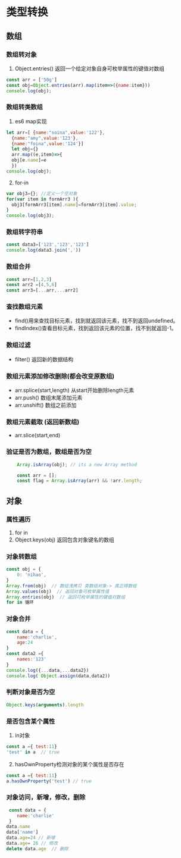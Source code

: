# 类型转换

## 数组

### 数组转对象

1. Object.entries() 返回一个给定对象自身可枚举属性的键值对数组
```javascript
const arr = ['50g']
const obj=Object.entries(arr).map(item=>({name:item}))
console.log(obj);
```
    
### 数组转类数组

1. es6 map实现
```javascript
let arr=[ {name:"soina",value:'122'},
  {name:"amy",value:'123'},
  {name:"foina",value:'124'}]
  let obj={}
  arr.map((e,item)=>{
  obj[e.name]=e
  })
console.log(obj);
```
2. for-in
```javascript
var obj3={}; //定义一个空对象
for(var item in formArr3 ){
  obj3[formArr3[item].name]=formArr3[item].value;
}
console.log(obj3);
```
### 数组转字符串

```javascript
const data3=['123','123','123']
console.log(data3.join(','))
```

### 数组合并

```javascript
const arr=[1,2,3]
const arr2 =[4,5,6]
const arr3=[...arr,...arr2]
```
### 查找数组元素

- find()用来查找目标元素，找到就返回该元素，找不到返回undefined。   
- findIndex()查看目标元素，找到返回该元素的位置，找不到就返回-1。

### 数组过滤

- filter() 返回新的数据结构

### 数组元素添加修改删除(都会改变原数组)

- arr.splice(start,length) 从start开始删除length元素
- arr.push() 数组末尾添加元素 
- arr.unshift() 数组之前添加 

### 数组元素截取 (返回新数组)

- arr.slice(start,end)

### 验证是否为数组，数组是否为空

```javascript
    Array.isArray(obj); // its a new Array method
```
```javascript
    const arr = [];
    const flag = Array.isArray(arr) && !arr.length;
``` 
    
    
## 对象


### 属性遍历

1. for in 
2. Object.keys(obj) 返回包含对象键名的数组

### 对象转数组
```javascript
const obj = {
    0: 'nihao',
}
Array.from(obj)  // 数组浅拷贝 类数组对象-> 真正得数组
Array.values(obj)  // 返回对象可枚举属性值
Array.entries(obj)  // 返回可枚举属性的键值对数组
for in 循环
```  

### 对象合并

```javascript
const data = {
    name:'charlie',
    age:24
}
const data2 ={
    names:'123'
}
console.log({...data,...data2})
console.log( Object.assign(data,data2))
```

### 判断对象是否为空

```javascript
Object.keys(arguments).length
```

### 是否包含某个属性

1. in对象
```javascript
const a ={ test:11}
'test' in a  // true
```
2. hasOwnProperty检测对象的某个属性是否存在
```javascript
const a ={ test:11}
a.hasOwnProperty('test') // true
```

### 对象访问，新增，修改，删除

```javascript
 const data = {
    name:'charlie'
 }
data.name
data['name']
data.age=24 // 新增
data.age= 26 // 修改
delete data.age  // 删除
```

